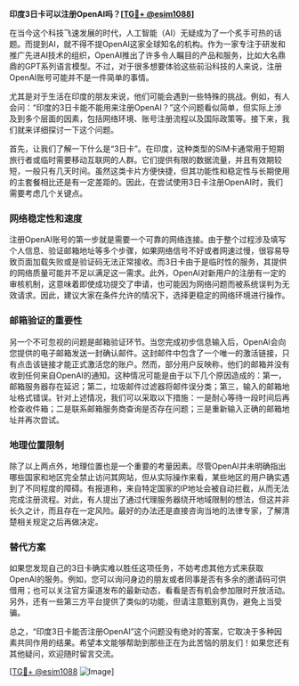 **印度3日卡可以注册OpenAI吗？[[TG💪+ @esim1088](https://t.me/s/esim1088)]**

在当今这个科技飞速发展的时代，人工智能（AI）无疑成为了一个炙手可热的话题。而提到AI，就不得不提OpenAI这家全球知名的机构。作为一家专注于研发和推广先进AI技术的组织，OpenAI推出了许多令人瞩目的产品和服务，比如大名鼎鼎的GPT系列语言模型。不过，对于很多想要体验这些前沿科技的人来说，注册OpenAI账号可能并不是一件简单的事情。

尤其是对于生活在印度的朋友来说，他们可能会遇到一些特殊的挑战。例如，有人会问：“印度的3日卡能不能用来注册OpenAI？”这个问题看似简单，但实际上涉及到多个层面的因素，包括网络环境、账号注册流程以及国际政策等。接下来，我们就来详细探讨一下这个问题。

首先，让我们了解一下什么是“3日卡”。在印度，这种类型的SIM卡通常用于短期旅行者或临时需要移动互联网的人群。它们提供有限的数据流量，并且有效期较短，一般只有几天时间。虽然这类卡片方便快捷，但其功能性和稳定性与长期使用的主套餐相比还是有一定差距的。因此，在尝试使用3日卡注册OpenAI时，我们需要考虑几个关键点。

### 网络稳定性和速度

注册OpenAI账号的第一步就是需要一个可靠的网络连接。由于整个过程涉及填写个人信息、验证邮箱地址等多个步骤，如果网络信号不好或者网速过慢，很容易导致页面加载失败或是验证码无法正常接收。而3日卡由于是临时性的服务，其提供的网络质量可能并不足以满足这一需求。此外，OpenAI对新用户的注册有一定的审核机制，这意味着即使成功提交了申请，也可能因为网络问题而被系统误判为无效请求。因此，建议大家在条件允许的情况下，选择更稳定的网络环境进行操作。

### 邮箱验证的重要性

另一个不可忽视的问题是邮箱验证环节。当您完成初步信息输入后，OpenAI会向您提供的电子邮箱发送一封确认邮件。这封邮件中包含了一个唯一的激活链接，只有点击该链接才能正式激活您的账户。然而，部分用户反映称，他们的邮箱并没有收到任何来自OpenAI的通知。这种情况可能是由于以下几个原因造成的：第一，邮箱服务器存在延迟；第二，垃圾邮件过滤器将邮件误分类；第三，输入的邮箱地址格式错误。针对上述情况，我们可以采取以下措施：一是耐心等待一段时间后再检查收件箱；二是联系邮箱服务商查询是否存在问题；三是重新输入正确的邮箱地址并再次尝试。

### 地理位置限制

除了以上两点外，地理位置也是一个重要的考量因素。尽管OpenAI并未明确指出哪些国家和地区完全禁止访问其网站，但从实际操作来看，某些地区的用户确实遇到了不同程度的障碍。有报道称，来自特定国家的IP地址会被自动拦截，从而无法完成注册流程。对此，有人提出了通过代理服务器绕开地域限制的想法，但这并非长久之计，而且存在一定风险。最好的办法还是直接咨询当地的法律专家，了解清楚相关规定之后再做决定。

### 替代方案

如果您发现自己的3日卡确实难以胜任这项任务，不妨考虑其他方式来获取OpenAI的服务。例如，您可以询问身边的朋友或者同事是否有多余的邀请码可供借用；也可以关注官方渠道发布的最新动态，看看是否有机会参加限时开放活动。另外，还有一些第三方平台提供了类似的功能，但请注意甄别真伪，避免上当受骗。

总之，“印度3日卡能否注册OpenAI”这个问题没有绝对的答案，它取决于多种因素共同作用的结果。希望本文能够帮助到那些正在为此苦恼的朋友们！如果您还有其他疑问，欢迎随时留言交流。

[[TG💪+ @esim1088](https://t.me/s/esim1088) ![Image](https://i.postimg.cc/4NQfJmqS/Snipaste-2025-05-13-00-14-12.png)]